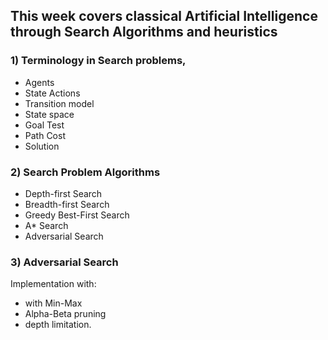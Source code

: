 ## This week covers classical Artificial Intelligence through Search Algorithms and heuristics 
### 1) Terminology in Search problems, 
* Agents 
* State Actions
* Transition model
* State space
* Goal Test
* Path Cost
* Solution 
### 2) Search Problem Algorithms 
* Depth-first Search 
* Breadth-first Search 
* Greedy Best-First Search 
* A* Search 
* Adversarial Search 
### 3) Adversarial Search
Implementation with: 
* with Min-Max 
* Alpha-Beta pruning
* depth limitation. 
